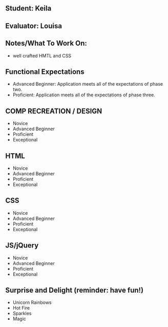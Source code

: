 ## Student: Keila
## Evaluator: Louisa
## Notes/What To Work On:

- well crafted HMTL and CSS

## Functional Expectations

* Advanced Beginner: Application meets all of the expectations of phase two.  
* Proficient: Application meets all of the expectations of phase three.  


## COMP RECREATION / DESIGN

* Novice  
* Advanced Beginner  
* Proficient  
* Exceptional  


## HTML

* Novice  
* Advanced Beginner  
* Proficient  
* Exceptional  


## CSS

* Novice  
* Advanced Beginner  
* Proficient  
* Exceptional  


## JS/jQuery

* Novice  
* Advanced Beginner  
* Proficient  
* Exceptional  


## Surprise and Delight (reminder: have fun!)

* Unicorn Rainbows  
* Hot Fire  
* Sparkles  
* Magic

